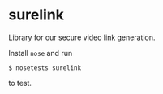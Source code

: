 surelink
========

Library for our secure video link generation.

Install `nose` and run

    $ nosetests surelink

to test.

